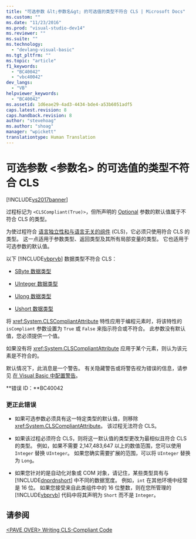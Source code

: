 ```yaml
---
title: "可选参数 &lt;参数名&gt; 的可选值的类型不符合 CLS | Microsoft Docs"
ms.custom: ""
ms.date: "11/23/2016"
ms.prod: "visual-studio-dev14"
ms.reviewer: ""
ms.suite: ""
ms.technology: 
  - "devlang-visual-basic"
ms.tgt_pltfrm: ""
ms.topic: "article"
f1_keywords: 
  - "BC40042"
  - "vbc40042"
dev_langs: 
  - "VB"
helpviewer_keywords: 
  - "BC40042"
ms.assetid: 1d6eae29-4ad3-4434-bde4-a53b6051adf5
caps.latest.revision: 8
caps.handback.revision: 8
author: "stevehoag"
ms.author: "shoag"
manager: "wpickett"
translationtype: Human Translation
---
```

# 可选参数 &lt;参数名&gt; 的可选值的类型不符合 CLS
[!INCLUDE[vs2017banner](../../../csharp/includes/vs2017banner.md)]

过程标记为 `<CLSCompliant(True)>`，但所声明的 [Optional](../../../visual-basic/language-reference/modifiers/optional.md) 参数的默认值属于不符合 CLS 的类型。  
  
 为使过程符合 [语言独立性和与语言无关的组件](../Topic/Language%20Independence%20and%20Language-Independent%20Components.md) \(CLS\)，它必须只使用符合 CLS 的类型。  这一点适用于参数类型、返回类型及其所有局部变量的类型。  它也适用于可选参数的默认值。  
  
 以下 [!INCLUDE[vbprvb](../../../csharp/programming-guide/concepts/linq/includes/vbprvb_md.md)] 数据类型不符合 CLS：  
  
-   [SByte 数据类型](../../../visual-basic/language-reference/data-types/sbyte-data-type.md)  
  
-   [UInteger 数据类型](../../../visual-basic/language-reference/data-types/uinteger-data-type.md)  
  
-   [Ulong 数据类型](../../../visual-basic/language-reference/data-types/ulong-data-type.md)  
  
-   [Ushort 数据类型](../../../visual-basic/language-reference/data-types/ushort-data-type.md)  
  
 将 <xref:System.CLSCompliantAttribute> 特性应用于编程元素时，将该特性的 `isCompliant` 参数设置为 `True` 或 `False` 来指示符合或不符合。  此参数没有默认值，您必须提供一个值。  
  
 如果没有将 <xref:System.CLSCompliantAttribute> 应用于某个元素，则认为该元素是不符合的。  
  
 默认情况下，此消息是一个警告。  有关隐藏警告或将警告视为错误的信息，请参见 [在 Visual Basic 中配置警告](/visual-studio/ide/configuring-warnings-in-visual-basic)。  
  
 **错误 ID：**BC40042  
  
### 更正此错误  
  
-   如果可选参数必须具有这一特定类型的默认值，则移除 <xref:System.CLSCompliantAttribute>。  该过程无法符合 CLS。  
  
-   如果该过程必须符合 CLS，则将这一默认值的类型更改为最相似且符合 CLS 的类型。  例如，如果不需要 2,147,483,647 以上的数值范围，您可以使用 `Integer` 替换 `UInteger`。  如果您确实需要扩展的范围，可以将 `UInteger` 替换为 `Long`。  
  
-   如果您针对的是自动化对象或 COM 对象，请记住，某些类型具有与 [!INCLUDE[dnprdnshort](../../../csharp/getting-started/includes/dnprdnshort_md.md)] 中不同的数据宽度。  例如，`int` 在其他环境中经常是 16 位。  如果您接受来自此类组件中的 16 位整数，则在您所管理的 [!INCLUDE[vbprvb](../../../csharp/programming-guide/concepts/linq/includes/vbprvb_md.md)] 代码中将其声明为 `Short` 而不是 `Integer`。  
  
## 请参阅  
 [\<PAVE OVER\> Writing CLS\-Compliant Code](http://msdn.microsoft.com/zh-cn/4c705105-69a2-4e5e-b24e-0633bc32c7f3)